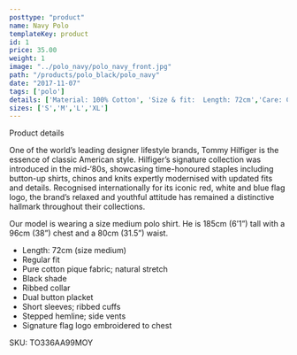 ```yaml
---
posttype: "product"
name: Navy Polo
templateKey: product
id: 1
price: 35.00
weight: 1
image: "../polo_navy/polo_navy_front.jpg"
path: "/products/polo_black/polo_navy"
date: "2017-11-07"
tags: ['polo']
details: ['Material: 100% Cotton', 'Size & fit:  Length: 72cm','Care: Cold machine wash.']
sizes: ['S','M','L','XL']
---
```


<!-- ![alt text](/products/black_100_polo/black_100_polo.jpg) -->



Product details

One of the world’s leading designer lifestyle brands, Tommy Hilfiger is the essence of classic American style. Hilfiger’s signature collection was introduced in the mid-‘80s, showcasing time-honoured staples including button-up shirts, chinos and knits expertly modernised with updated fits and details. Recognised internationally for its iconic red, white and blue flag logo, the brand’s relaxed and youthful attitude has remained a distinctive hallmark throughout their collections.

Our model is wearing a size medium polo shirt. He is 185cm (6’1”) tall with a 96cm (38”) chest and a 80cm (31.5”) waist.

- Length: 72cm (size medium)
- Regular fit
- Pure cotton pique fabric; natural stretch
- Black shade
- Ribbed collar
- Dual button placket
- Short sleeves; ribbed cuffs
- Stepped hemline; side vents
- Signature flag logo embroidered to chest

SKU: TO336AA99MOY


